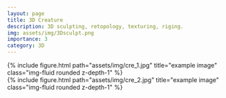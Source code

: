 ```yaml
---
layout: page
title: 3D Creature
description: 3D sculpting, retopology, texturing, riging.
img: assets/img/3Dsculpt.png
importance: 3
category: 3D
---
```



<div class="row">
    <div class="col-sm mt-3 mt-md-0">
        {% include figure.html path="assets/img/cre_1.jpg" title="example image" class="img-fluid rounded z-depth-1" %}
    </div>
    <div class="col-sm mt-3 mt-md-0">
        {% include figure.html path="assets/img/cre_2.jpg" title="example image" class="img-fluid rounded z-depth-1" %} 
    </div>
</div>


